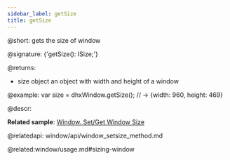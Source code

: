 ```yaml
---
sidebar_label: getSize
title: getSize
---          
```


@short: gets the size of window

@signature: {'getSize(): ISize;'}


@returns:
- size		object		an object with width and height of a window

@example:
var size = dhxWindow.getSize(); // -> {width: 960, height: 469}



@descr:

**Related sample**: [Window. Set/Get Window Size](https://snippet.dhtmlx.com/0zqxydvm)

@relatedapi:
window/api/window_setsize_method.md

@related:window/usage.md#sizing-window

